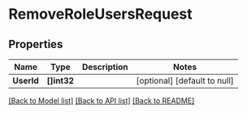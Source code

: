 # RemoveRoleUsersRequest

## Properties
Name | Type | Description | Notes
------------ | ------------- | ------------- | -------------
**UserId** | **[]int32** |  | [optional] [default to null]

[[Back to Model list]](../README.md#documentation-for-models) [[Back to API list]](../README.md#documentation-for-api-endpoints) [[Back to README]](../README.md)


